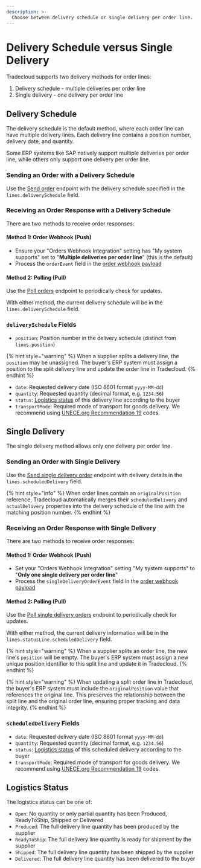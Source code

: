 ```yaml
---
description: >-
  Choose between delivery schedule or single delivery per order line.
---
```


# Delivery Schedule versus Single Delivery

Tradecloud supports two delivery methods for order lines:

1. Delivery schedule - multiple deliveries per order line
2. Single delivery - one delivery per order line

## Delivery Schedule

The delivery schedule is the default method, where each order line can have multiple delivery lines. Each delivery line contains a position number, delivery date, and quantity.

Some ERP systems like SAP natively support multiple deliveries per order line, while others only support one delivery per order line.

### Sending an Order with a Delivery Schedule

Use the [Send order](https://swagger-ui.accp.tradecloud1.com/?url=https://api.accp.tradecloud1.com/v2/api-connector/specs.yaml#/buyer-endpoints/sendOrderByBuyerRoute) endpoint with the delivery schedule specified in the `lines.deliverySchedule` field.

### Receiving an Order Response with a Delivery Schedule

There are two methods to receive order responses:

#### Method 1: Order Webhook (Push)

- Ensure your "Orders Webhook Integration" setting has "My system supports" set to "**Multiple deliveries per order line**" (this is the default)
- Process the `orderEvent` field in the [order webhook payload](https://swagger-ui.accp.tradecloud1.com/?url=https://api.accp.tradecloud1.com/v2/order-webhook-connector/specs.yaml#/order-webhook%20endpoints/webhookPost)

#### Method 2: Polling (Pull)

Use the [Poll orders](https://swagger-ui.accp.tradecloud1.com/?url=https://api.accp.tradecloud1.com/v2/order-search/specs.yaml#/order-search/pollOrdersRoute) endpoint to periodically check for updates.

With either method, the current delivery schedule will be in the `lines.deliverySchedule` field.

### `deliverySchedule` Fields

- `position`: Position number in the delivery schedule (distinct from `lines.position`)

{% hint style="warning" %}
When a supplier splits a delivery line, the `position` may be unassigned. The buyer's ERP system must assign a position to the split delivery line and update the order line in Tradecloud.
{% endhint %}

- `date`: Requested delivery date (ISO 8601 format `yyyy-MM-dd`)
- `quantity`: Requested quantity (decimal format, e.g. `1234.56`)
- `status`: [Logistics status](#logistics-status) of this delivery line according to the buyer
- `transportMode`: Required mode of transport for goods delivery. We recommend using [UNECE.org Recommendation 19](https://tfig.unece.org/contents/recommendation-19.htm) codes.

## Single Delivery

The single delivery method allows only one delivery per order line.

### Sending an Order with Single Delivery

Use the [Send single delivery order](https://swagger-ui.accp.tradecloud1.com/?url=https://api.accp.tradecloud1.com/v2/api-connector/specs.yaml#/buyer-endpoints/sendSingleDeliveryOrderByBuyerRoute) endpoint with delivery details in the `lines.scheduledDelivery` field.

{% hint style="info" %}
When order lines contain an `originalPosition` reference, Tradecloud automatically merges their `scheduledDelivery` and `actualDelivery` properties into the delivery schedule of the line with the matching position number.
{% endhint %}
### Receiving an Order Response with Single Delivery

There are two methods to receive order responses:

#### Method 1: Order Webhook (Push)

- Set your "Orders Webhook Integration" setting "My system supports" to "**Only one single delivery per order line**"
- Process the `singleDeliveryOrderEvent` field in the [order webhook payload](https://swagger-ui.accp.tradecloud1.com/?url=https://api.accp.tradecloud1.com/v2/order-webhook-connector/specs.yaml#/order-webhook%20endpoints/webhookPost)

#### Method 2: Polling (Pull)

Use the [Poll single delivery orders](https://swagger-ui.accp.tradecloud1.com/?url=https://api.accp.tradecloud1.com/v2/order-search/specs.yaml#/order-search/pollOrdersSingleDeliveryRoute) endpoint to periodically check for updates.

With either method, the current delivery information will be in the `lines.statusLine.scheduledDelivery` field.

{% hint style="warning" %}
When a supplier splits an order line, the new line's `position` will be empty. The buyer's ERP system must assign a new unique position identifier to this split line and update it in Tradecloud.
{% endhint %}

{% hint style="warning" %}
When updating a split order line in Tradecloud, the buyer's ERP system must include the `originalPosition` value that references the original line. This preserves the relationship between the split line and the original order line, ensuring proper tracking and data integrity.
{% endhint %}

### `scheduledDelivery` Fields

- `date`: Requested delivery date (ISO 8601 format `yyyy-MM-dd`)
- `quantity`: Requested quantity (decimal format, e.g. `1234.56`)
- `status`: [Logistics status](#logistics-status) of this scheduled delivery according to the buyer
- `transportMode`: Required mode of transport for goods delivery. We recommend using [UNECE.org Recommendation 19](https://tfig.unece.org/contents/recommendation-19.htm) codes.

## Logistics Status

The logistics status can be one of:

- `Open`: No quantity or only partial quantity has been Produced, ReadyToShip, Shipped or Delivered
- `Produced`: The full delivery line quantity has been produced by the supplier
- `ReadyToShip`: The full delivery line quantity is ready for shipment by the supplier
- `Shipped`: The full delivery line quantity has been shipped by the supplier
- `Delivered`: The full delivery line quantity has been delivered to the buyer
